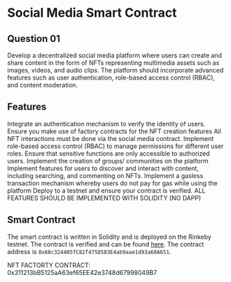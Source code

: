 # Social Media Smart Contract

## Question 01

Develop a decentralized social media platform where users can create and share content in the form of NFTs representing multimedia assets such as images, videos, and audio clips. The platform should incorporate advanced features such as user authentication, role-based access control (RBAC), and content moderation.

## Features

Integrate an authentication mechanism to verify the identity of users.
Ensure you make use of factory contracts for the NFT creation features
All NFT interactions must be done via the social media contract.
Implement role-based access control (RBAC) to manage permissions for different user roles.
Ensure that sensitive functions are only accessible to authorized users.
Implement the creation of groups/ communities on the platform
Implement features for users to discover and interact with content, including searching, and commenting on NFTs.
Implement a gasless transaction mechanism whereby users do not pay for gas while using the platform
Deploy to a testnet and ensure your contract is verified.
ALL FEATURES SHOULD BE IMPLEMENTED WITH SOLIDITY (NO DAPP)

## Smart Contract

The smart contract is written in Solidity and is deployed on the Rinkeby testnet. The contract is verified and can be found [here](https://sepolia.etherscan.io/address/0x68c324405fC82f475D583E4ab9aae1d93a60A651#code). The contract address is `0x68c324405fC82f475D583E4ab9aae1d93a60A651`.

NFT FACTORTY CONTRACT:  0x311213bB5125aA63ef65EE42e3748d67998049B7 
